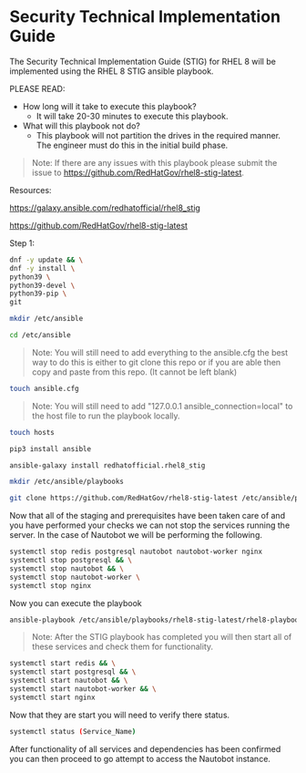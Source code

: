 # Security Technical Implementation Guide

The Security Technical Implementation Guide (STIG) for RHEL 8 will be implemented using the RHEL 8 STIG ansible playbook.

PLEASE READ:

- How long will it take to execute this playbook?
  - It will take 20-30 minutes to execute this playbook.
- What will this playbook not do?
  - This playbook will not partition the drives in the required manner. The engineer must do this in the initial build phase.

>Note: If there are any issues with this playbook please submit the issue to <https://github.com/RedHatGov/rhel8-stig-latest>.

Resources:

<https://galaxy.ansible.com/redhatofficial/rhel8_stig>

<https://github.com/RedHatGov/rhel8-stig-latest>

Step 1:

```bash
dnf -y update && \
dnf -y install \
python39 \
python39-devel \
python39-pip \
git
```

```bash
mkdir /etc/ansible
```

```bash
cd /etc/ansible
```

>Note: You will still need to add everything to the ansible.cfg the best way to do this is either to git clone this repo or if you are able then copy and paste
from this repo. (It cannot be left blank)

```bash
touch ansible.cfg
```

>Note: You will still need to add "127.0.0.1 ansible_connection=local" to the host file to run the playbook locally.

```bash
touch hosts
```

```bash
pip3 install ansible
```

```bash
ansible-galaxy install redhatofficial.rhel8_stig
```

```bash
mkdir /etc/ansible/playbooks
```

```bash
git clone https://github.com/RedHatGov/rhel8-stig-latest /etc/ansible/playbooks
```

Now that all of the staging and prerequisites have been taken care of and you have performed your checks we can not stop the services running the server. In the case of Nautobot we will be performing the following.

```bash
systemctl stop redis postgresql nautobot nautobot-worker nginx
systemctl stop postgresql && \
systemctl stop nautobot && \
systemctl stop nautobot-worker \
systemctl stop nginx
```

Now you can execute the playbook

```bash
ansible-playbook /etc/ansible/playbooks/rhel8-stig-latest/rhel8-playbook-stig.yml
```

>Note: After the STIG playbook has completed you will then start all of these services and check them for functionality.

```bash
systemctl start redis && \
systemctl start postgresql && \
systemctl start nautobot && \
systemctl start nautobot-worker && \
systemctl start nginx
```

Now that they are start you will need to verify there status.

```bash
systemctl status (Service_Name)
```

After functionality of all services and dependencies has been confirmed you can then proceed to go attempt to access the Nautobot instance.
